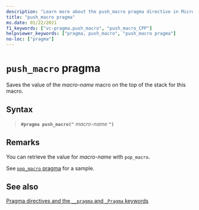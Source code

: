 ```yaml
---
description: "Learn more about the push_macro pragma directive in Microsoft C/C++"
title: "push_macro pragma"
ms.date: 01/22/2021
f1_keywords: ["vc-pragma.push_macro", "push_macro_CPP"]
helpviewer_keywords: ["pragma, push_macro", "push_macro pragma"]
no-loc: ["pragma"]
---
```

# `push_macro` pragma

Saves the value of the *macro-name* macro on the top of the stack for this macro.

## Syntax

> **`#pragma push_macro("`** _macro-name_ **`")`**

## Remarks

You can retrieve the value for *macro-name* with `pop_macro`.

See [`pop_macro` pragma](../preprocessor/pop-macro.md) for a sample.

## See also

[Pragma directives and the `__pragma` and `_Pragma` keywords](./pragma-directives-and-the-pragma-keyword.md)
